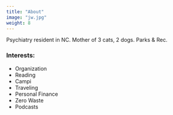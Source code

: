 ```yaml
---
title: "About"
image: "jw.jpg"
weight: 8
---
```


Psychiatry resident in NC. 
Mother of 3 cats, 2 dogs. 
Parks & Rec.

### Interests:
* Organization
* Reading
* Campi
* Traveling
* Personal Finance
* Zero Waste
* Podcasts

